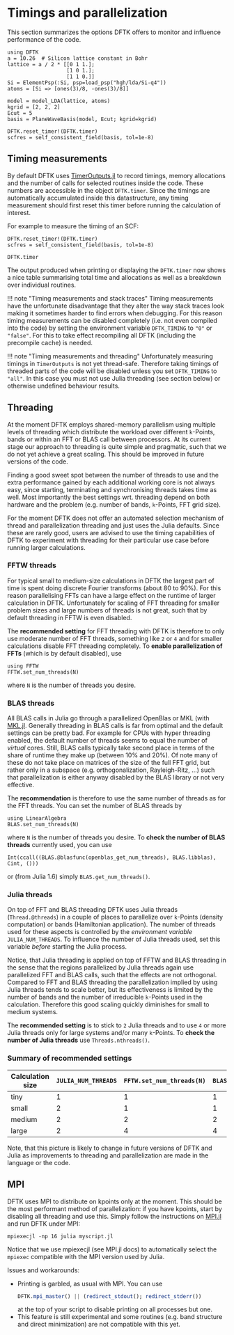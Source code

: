 # Timings and parallelization

This section summarizes the options DFTK offers
to monitor and influence performance of the code.

```@setup parallelization
using DFTK
a = 10.26  # Silicon lattice constant in Bohr
lattice = a / 2 * [[0 1 1.];
                   [1 0 1.];
                   [1 1 0.]]
Si = ElementPsp(:Si, psp=load_psp("hgh/lda/Si-q4"))
atoms = [Si => [ones(3)/8, -ones(3)/8]]

model = model_LDA(lattice, atoms)
kgrid = [2, 2, 2]
Ecut = 5
basis = PlaneWaveBasis(model, Ecut; kgrid=kgrid)

DFTK.reset_timer!(DFTK.timer)
scfres = self_consistent_field(basis, tol=1e-8)
```

## Timing measurements

By default DFTK uses [TimerOutputs.jl](https://github.com/KristofferC/TimerOutputs.jl)
to record timings, memory allocations and the number of calls
for selected routines inside the code. These numbers are accessible
in the object `DFTK.timer`. Since the timings are automatically accumulated
inside this datastructure, any timing measurement should first reset
this timer before running the calculation of interest.

For example to measure the timing of an SCF:
```@example parallelization
DFTK.reset_timer!(DFTK.timer)
scfres = self_consistent_field(basis, tol=1e-8)

DFTK.timer
```
The output produced when printing or displaying the `DFTK.timer`
now shows a nice table summarising total time and allocations as well
as a breakdown over individual routines.


!!! note "Timing measurements and stack traces"
    Timing measurements have the unfortunate disadvantage that they
    alter the way stack traces look making it sometimes harder to find
    errors when debugging.
    For this reason timing measurements can be disabled completely
    (i.e. not even compiled into the code) by setting the environment variable
    `DFTK_TIMING` to `"0"` or `"false"`.
    For this to take effect recompiling all DFTK (including the precompile cache)
    is needed.


!!! note "Timing measurements and threading"
    Unfortunately measuring timings in `TimerOutputs` is not yet thread-safe.
    Therefore taking timings of threaded parts of the code will be disabled
    unless you set `DFTK_TIMING` to `"all"`. In this case you must not use
    Julia threading (see section below) or otherwise undefined behaviour results.

## Threading
At the moment DFTK employs shared-memory parallelism
using multiple levels of threading
which distribute the workload
over different ``k``-Points, bands or within
an FFT or BLAS call between processors.
At its current stage our approach to threading is quite
simple and pragmatic,
such that we do not yet achieve a great scaling.
This should be improved in future versions of the code.

Finding a good sweet spot between the number of threads to use
and the extra performance gained by each additional working core
is not always easy,
since starting, terminating and synchronising threads takes time as well.
Most importantly the best settings wrt. threading
depend on both hardware and the problem
(e.g. number of bands, ``k``-Points, FFT grid size).

For the moment DFTK does not offer an automated selection mechanism
of thread and parallelization threading and just uses the Julia defaults.
Since these are rarely good,
users are advised to use the timing capabilities of DFTK
to experiment with threading
for their particular use case before running larger calculations.

### FFTW threads
For typical small to medium-size calculations in DFTK the largest part of time is spent
doing discrete Fourier transforms (about 80 to 90%).
For this reason parallelising FFTs can have a large effect on the runtime
of larger calculation in DFTK.
Unfortunately for scaling of FFT threading for smaller problem sizes
and large numbers of threads is not great,
such that by default threading in FFTW is even disabled.

The **recommended setting** for FFT threading with DFTK
is therefore to only use moderate number of FFT threads,
something like ``2`` or ``4`` and for smaller calculations
disable FFT threading completely.
To **enable parallelization of FFTs** (which is by default disabled),
use
```
using FFTW
FFTW.set_num_threads(N)
```
where `N` is the number of threads you desire.


### BLAS threads
All BLAS calls in Julia go through a parallelized OpenBlas
or MKL (with [MKL.jl](https://github.com/JuliaComputing/MKL.jl).
Generally threading in BLAS calls is far from optimal and
the default settings can be pretty bad.
For example for CPUs with hyper threading enabled,
the default number of threads seems to equal the number of *virtual* cores.
Still, BLAS calls typically take second place
in terms of the share of runtime they make up (between 10% and 20%).
Of note many of these do not take place on matrices of the size
of the full FFT grid, but rather only in a subspace
(e.g. orthogonalization, Rayleigh-Ritz, ...)
such that parallelization is either anyway disabled by the BLAS library
or not very effective.

The **recommendation** is therefore to use the same number of threads
as for the FFT threads.
You can set the number of BLAS threads by
```
using LinearAlgebra
BLAS.set_num_threads(N)
```
where `N` is the number of threads you desire.
To **check the number of BLAS threads** currently used, you can use
```
Int(ccall((BLAS.@blasfunc(openblas_get_num_threads), BLAS.libblas), Cint, ()))
```
or (from Julia 1.6) simply `BLAS.get_num_threads()`.

### Julia threads
On top of FFT and BLAS threading DFTK uses Julia threads (`Thread.@threads`)
in a couple of places to parallelize over `k`-Points (density computation)
or bands (Hamiltonian application).
The number of threads used for these aspects is controlled
by the *environment variable* `JULIA_NUM_THREADS`.
To influence the number of Julia threads used, set this variable *before*
starting the Julia process.

Notice, that Julia threading is applied on top of FFTW and BLAS threading
in the sense that the regions parallelized by Julia threads
again use parallelized FFT and BLAS calls,
such that the effects are not orthogonal.
Compared to FFT and BLAS threading the parallelization implied by using Julia
threads tends to scale better,
but its effectiveness is limited by the number of bands and
the number of irreducible `k`-Points used in the calculation.
Therefore this good scaling quickly diminishes for small to medium systems.

The **recommended setting** is to stick to `2` Julia threads
and to use `4` or more Julia threads only for
large systems and/or many `k`-Points.
To **check the number of Julia threads** use `Threads.nthreads()`.

### Summary of recommended settings

| Calculation size | `JULIA_NUM_THREADS` | `FFTW.set_num_threads(N)` | `BLAS.set_num_threads(N)` |
| ---------------- | ----- | ----- | ----- |
| tiny             |    1  |    1  |     1 |
| small            |    2  |    1  |     1 |
| medium           |    2  |    2  |     2 |
| large            |    2  |    4  |     4 |

Note, that this picture is likely to change in future versions
of DFTK and Julia as improvements to threading and parallelization
are made in the language or the code.

## MPI
DFTK uses MPI to distribute on kpoints only at the moment. This should be the
most performant method of parallelization: if you have kpoints, start by disabling
all threading and use this. Simply follow the instructions on
[MPI.jl](https://github.com/JuliaParallel/MPI.jl) and run DFTK under MPI:
```
mpiexecjl -np 16 julia myscript.jl
```
Notice that we use mpiexecjl (see MPI.jl docs) to automatically select the `mpiexec`
compatible with the MPI version used by Julia.

Issues and workarounds:
- Printing is garbled, as usual with MPI. You can use
  ```julia
  DFTK.mpi_master() || (redirect_stdout(); redirect_stderr())
  ```
  at the top of your script to disable printing on all processes but one.
- This feature is still experimental and some routines (e.g. band
  structure and direct minimization) are not compatible with this yet.
